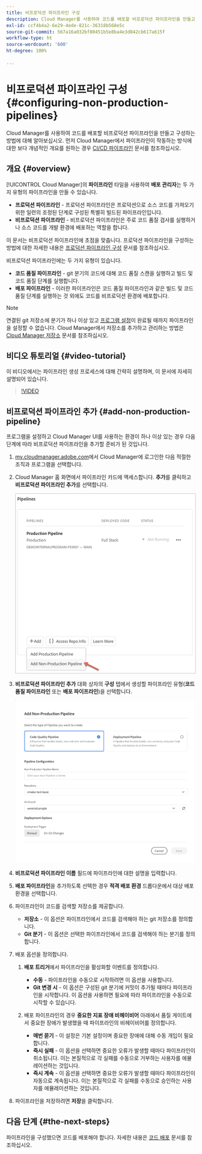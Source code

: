 ```yaml
---
title: 비프로덕션 파이프라인 구성
description: Cloud Manager를 사용하여 코드를 배포할 비프로덕션 파이프라인을 만들고 구성하는 방법에 대해 알아보십시오.
exl-id: ccf4b4a2-6e29-4ede-821c-36318b568e5c
source-git-commit: 567a16a032bf80451b5e8ba4e3d842cb617a615f
workflow-type: ht
source-wordcount: '600'
ht-degree: 100%

---
```


# 비프로덕션 파이프라인 구성 {#configuring-non-production-pipelines}

Cloud Manager를 사용하여 코드를 배포할 비프로덕션 파이프라인을 만들고 구성하는 방법에 대해 알아보십시오. 먼저 Cloud Manager에서 파이프라인이 작동하는 방식에 대한 보다 개념적인 개요를 원하는 경우 [CI/CD 파이프라인](/help/overview/ci-cd-pipelines.md) 문서를 참조하십시오.

## 개요 {#overview}

[!UICONTROL Cloud Manager]의 **파이프라인** 타일을 사용하여 **배포 관리자**&#x200B;는 두 가지 유형의 파이프라인을 만들 수 있습니다.

* **프로덕션 파이프라인** - 프로덕션 파이프라인은 프로덕션으로 소스 코드를 가져오기 위한 일련의 조정된 단계로 구성된 특별히 빌드된 파이프라인입니다.
* **비프로덕션 파이프라인** - 비프로덕션 파이프라인은 주로 코드 품질 검사를 실행하거나 소스 코드를 개발 환경에 배포하는 역할을 합니다.

이 문서는 비프로덕션 파이프라인에 초점을 맞춥니다. 프로덕션 파이프라인을 구성하는 방법에 대한 자세한 내용은 [프로덕션 파이프라인 구성](/help/using/production-pipelines.md) 문서를 참조하십시오.

비프로덕션 파이프라인에는 두 가지 유형이 있습니다.

* **코드 품질 파이프라인** - git 분기의 코드에 대해 코드 품질 스캔을 실행하고 빌드 및 코드 품질 단계를 실행합니다.
* **배포 파이프라인** - 이러한 파이프라인은 코드 품질 파이프라인과 같은 빌드 및 코드 품질 단계를 실행하는 것 외에도 코드를 비프로덕션 환경에 배포합니다.

>[!NOTE]
>
>연결된 git 저장소에 분기가 하나 이상 있고 [프로그램 설정](/help/getting-started/program-setup.md)이 완료될 때까지 파이프라인을 설정할 수 없습니다. Cloud Manager에서 저장소를 추가하고 관리하는 방법은 [Cloud Manager 저장소](/help/managing-code/repositories.md) 문서를 참조하십시오.

## 비디오 튜토리얼 {#video-tutorial}

이 비디오에서는 파이프라인 생성 프로세스에 대해 간략히 설명하며, 이 문서에 자세히 설명되어 있습니다.

>[!VIDEO](https://video.tv.adobe.com/v/26316/)

## 비프로덕션 파이프라인 추가 {#add-non-production-pipeline}

프로그램을 설정하고 Cloud Manager UI를 사용하는 환경이 하나 이상 있는 경우 다음 단계에 따라 비프로덕션 파이프라인을 추가할 준비가 된 것입니다.

1. [my.cloudmanager.adobe.com](https://my.cloudmanager.adobe.com)에서 Cloud Manager에 로그인한 다음 적절한 조직과 프로그램을 선택합니다.

1. Cloud Manager 홈 화면에서 파이프라인 카드에 액세스합니다. **추가**&#x200B;를 클릭하고 **비프로덕션 파이프라인 추가**&#x200B;를 선택합니다.

   ![비프로덕션 파이프라인 추가](/help/assets/configure-pipelines/nonprod-pipeline-add1.png)

1. **비프로덕션 파이프라인 추가** 대화 상자의 **구성** 탭에서 생성할 파이프라인 유형(**코드 품질 파이프라인** 또는 **배포 파이프라인**)을 선택합니다.

   ![파이프라인 유형 선택](/help/assets/configure-pipelines/add-non-production-pipeline.png)

1. **비프로덕션 파이프라인 이름** 필드에 파이프라인에 대한 설명을 입력합니다.

1. **배포 파이프라인**&#x200B;을 추가하도록 선택한 경우 **적격 배포 환경** 드롭다운에서 대상 배포 환경을 선택합니다.

1. 파이프라인이 코드를 검색할 저장소를 제공합니다.

   * **저장소** - 이 옵션은 파이프라인에서 코드를 검색해야 하는 git 저장소를 정의합니다.
   * **Git 분기** - 이 옵션은 선택한 파이프라인에서 코드를 검색해야 하는 분기를 정의합니다.

1. 배포 옵션을 정의합니다.

   1. **배포 트리거**&#x200B;에서 파이프라인을 활성화할 이벤트를 정의합니다.

      * **수동** - 파이프라인을 수동으로 시작하려면 이 옵션을 사용합니다.
      * **Git 변경 시** - 이 옵션은 구성된 git 분기에 커밋이 추가될 때마다 파이프라인을 시작합니다. 이 옵션을 사용하면 필요에 따라 파이프라인을 수동으로 시작할 수 있습니다.
   1. 배포 파이프라인의 경우 **중요한 지표 장애 비헤이비어** 아래에서 품질 게이트에서 중요한 장애가 발생했을 때 파이프라인의 비헤이비어를 정의합니다.

      * **매번 묻기** - 이 설정은 기본 설정이며 중요한 장애에 대해 수동 개입이 필요합니다.
      * **즉시 실패** - 이 옵션을 선택하면 중요한 오류가 발생할 때마다 파이프라인이 취소됩니다. 이는 본질적으로 각 실패를 수동으로 거부하는 사용자를 에뮬레이션하는 것입니다.
      * **즉시 계속** - 이 옵션을 선택하면 중요한 오류가 발생할 때마다 파이프라인이 자동으로 계속됩니다. 이는 본질적으로 각 실패를 수동으로 승인하는 사용자를 에뮬레이션하는 것입니다.


1. 파이프라인을 저장하려면 **저장**&#x200B;을 클릭합니다.

## 다음 단계 {#the-next-steps}

파이프라인을 구성했으면 코드를 배포해야 합니다. 자세한 내용은 [코드 배포](/help/using/code-deployment.md) 문서를 참조하십시오.

